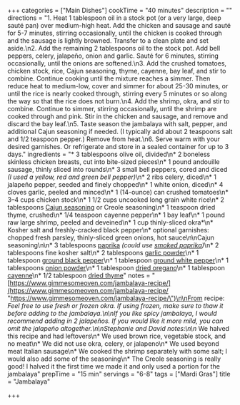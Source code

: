 +++
categories = ["Main Dishes"]
cookTime = "40 minutes"
description = ""
directions = "1. Heat 1 tablespoon oil in a stock pot (or a very large, deep sauté pan) over medium-high heat. Add the chicken and sausage and sauté for 5-7 minutes, stirring occasionally, until the chicken is cooked through and the sausage is lightly browned. Transfer to a clean plate and set aside.\n2. Add the remaining 2 tablespoons oil to the stock pot. Add bell peppers, celery, jalapeño, onion and garlic. Sauté for 6 minutes, stirring occasionally, until the onions are softened.\n3. Add the crushed tomatoes, chicken stock, rice, Cajun seasoning, thyme, cayenne, bay leaf, and stir to combine. Continue cooking until the mixture reaches a simmer. Then reduce heat to medium-low, cover and simmer for about 25-30 minutes, or until the rice is nearly cooked through, stirring every 5 minutes or so along the way so that the rice does not burn.\n4. Add the shrimp, okra, and stir to combine. Continue to simmer, stirring occasionally, until the shrimp are cooked through and pink. Stir in the chicken and sausage, and remove and discard the bay leaf.\n5. Taste season the jambalaya with salt, pepper, and additional Cajun seasoning if needed. (I typically add about 2 teaspoons salt and 1/2 teaspoon pepper.) Remove from heat.\n6. Serve warm with your desired garnishes. Or refrigerate and store in a sealed container for up to 3 days."
ingredients = "* 3 tablespoons olive oil, divided\n* 2 boneless skinless chicken breasts, cut into bite-sized pieces\n* 1 pound andouille sausage, thinly sliced into rounds\n* 3 small bell peppers, cored and diced _(I used a yellow, red and green bell pepper)_\n* 2 ribs celery, diced\n* 1 jalapeño pepper, seeded and finely chopped\n* 1 white onion, diced\n* 4 cloves garlic, peeled and minced\n* 1 (14-ounce) can crushed tomatoes\n* 3–4 cups chicken stock\n* 1 1/2 cups uncooked long grain white rice\n* 2 tablespoons [Cajun seasoning](https://www.gimmesomeoven.com/cajun-seasoning/) or Creole seasoning\n* 1 teaspoon dried thyme, crushed\n* 1/4 teaspoon cayenne pepper\n* 1 bay leaf\n* 1 pound raw large shrimp, peeled and deveined\n* 1 cup thinly-sliced okra*\n* Kosher salt and freshly-cracked black pepper\n* optional garnishes: chopped fresh parsley, thinly-sliced green onions, hot sauce\n\nCajun seasoning\n\n* 3 tablespoons [paprika](https://amzn.to/37E5OHd) _(could use_ [_smoked paprika_](https://amzn.to/38Pq6NU)_)_\n* 2 tablespoons fine kosher salt\n* 2 tablespoons [garlic powder](https://amzn.to/2OaJSvo)\n* 1 tablespoon [ground black pepper](https://amzn.to/2S2JRep)\n* 1 tablespoon [ground white pepper](https://amzn.to/2U5IVZb)\n* 1 tablespoons [onion powder](https://amzn.to/36wZFes)\n* 1 tablespoon [dried oregano](https://amzn.to/2vzDZSl)\n* 1 tablespoon [cayenne](https://amzn.to/315SBUQ)\n* 1/2 tablespoon [dried thyme](https://amzn.to/38SjRcu)"
notes = "[https://www.gimmesomeoven.com/jambalaya-recipe/](https://www.gimmesomeoven.com/jambalaya-recipe/ \"https://www.gimmesomeoven.com/jambalaya-recipe/\")\n\nFrom recipe: *Feel free to use fresh or frozen okra. If using frozen, make sure to thaw it before adding to the jambalaya.\n\nIf you like spicy jambalaya, I would recommend adding in 2 jalapeños. If you would like it more mild, you can omit the jalapeño altogether.\n\nStephanie and David notes:\n\n* We halved this recipe and had leftovers\n* We used brown rice, vegetable stock, and no meat\n* We did not use okra, celery, or jalapeno\n* We used beyond meat Italian sausage\n* We cooked the shrimp separately with some salt; I would also add some of the seasoning\n* The Creole seasoning is really good! I halved it the first time we made it and only used a portion for the jambalaya"
prepTime = "15 min"
servings = "6-8"
tags = ["Mardi Gras"]
title = "Jambalaya"

+++
